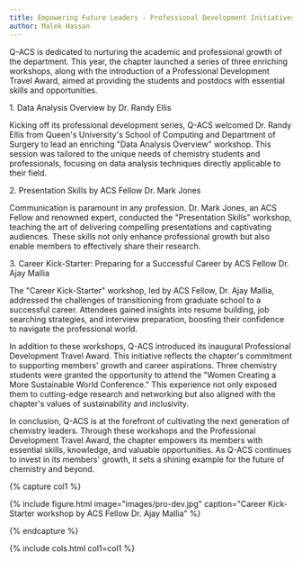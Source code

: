 ```yaml
---
title: Empowering Future Leaders - Professional Development Initiatives by Q-ACS
author: Malek Hassan
---
```


<!-- excerpt start -->
<!-- excerpt end -->

Q-ACS is dedicated to nurturing the academic and professional growth of the department. This year, the chapter launched a series of three enriching workshops, along with the introduction of a Professional Development Travel Award, aimed at providing the students and postdocs with essential skills and opportunities.

1\. Data Analysis Overview by Dr. Randy Ellis

Kicking off its professional development series, Q-ACS welcomed Dr. Randy Ellis from Queen's University's School of Computing and Department of Surgery to lead an enriching "Data Analysis Overview" workshop. This session was tailored to the unique needs of chemistry students and professionals, focusing on data analysis techniques directly applicable to their field.

2\. Presentation Skills by ACS Fellow Dr. Mark Jones

Communication is paramount in any profession. Dr. Mark Jones, an ACS Fellow and renowned expert, conducted the "Presentation Skills" workshop, teaching the art of delivering compelling presentations and captivating audiences. These skills not only enhance professional growth but also enable members to effectively share their research.

3\. Career Kick-Starter: Preparing for a Successful Career by ACS Fellow Dr. Ajay Mallia

The "Career Kick-Starter" workshop, led by ACS Fellow, Dr. Ajay Mallia, addressed the challenges of transitioning from graduate school to a successful career. Attendees gained insights into resume building, job searching strategies, and interview preparation, boosting their confidence to navigate the professional world.

In addition to these workshops, Q-ACS introduced its inaugural Professional Development Travel Award. This initiative reflects the chapter's commitment to supporting members' growth and career aspirations. Three chemistry students were granted the opportunity to attend the "Women Creating a More Sustainable World Conference." This experience not only exposed them to cutting-edge research and networking but also aligned with the chapter's values of sustainability and inclusivity.

In conclusion, Q-ACS is at the forefront of cultivating the next generation of chemistry leaders. Through these workshops and the Professional Development Travel Award, the chapter empowers its members with essential skills, knowledge, and valuable opportunities. As Q-ACS continues to invest in its members' growth, it sets a shining example for the future of chemistry and beyond.


{% capture col1 %}

{% include figure.html image="images/pro-dev.jpg" caption="Career Kick-Starter workshop by ACS Fellow Dr. Ajay Mallia" %}

{% endcapture %}

{% include cols.html col1=col1 %}
